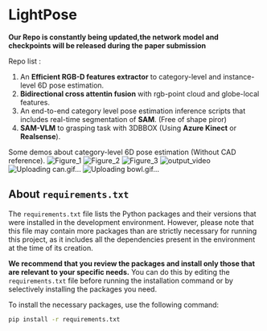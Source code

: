 # LightPose

**Our Repo is constantly being updated,the network model and checkpoints will be released during the paper submission**

Repo list : 

1. An **Efficient RGB-D features extractor** to category-level and instance-level 6D pose estimation.
2. **Bidirectional cross attentin fusion** with rgb-point cloud and globe-local features. 
3. An end-to-end category level pose estimation inference scripts that includes real-time segmentation of **SAM**. (Free of shape piror)
4. **SAM-VLM** to grasping task with 3DBBOX (Using **Azure Kinect** or **Realsense**).
   
Some demos about category-level 6D pose estimation (Without CAD reference).
![Figure_1](https://github.com/houph4/Efficient6D-SAM-VLM-to-Grasping-task/assets/90714020/a4f72f66-477e-43bf-aac8-8ebccfcee4e7)
![Figure_2](https://github.com/houph4/Efficient6D-SAM-VLM-to-Grasping-task/assets/90714020/a9ceaa92-3c4e-42ee-b5dd-bee74f6247b9)
![Figure_3](https://github.com/houph4/Efficient6D-SAM-VLM-to-Grasping-task/assets/90714020/574d96d4-51ae-4c38-b615-799dec31d0c7)
![output_video](https://github.com/houph4/Efficient6D-SAM-VLM-to-Grasping-task/assets/90714020/a6a887d7-95bc-4993-a1be-d33d1fde10dc)
![Uploading can.gif…]()
![Uploading bowl.gif…]()




## About `requirements.txt`

The `requirements.txt` file lists the Python packages and their versions that were installed in the development environment. However, please note that this file may contain more packages than are strictly necessary for running this project, as it includes all the dependencies present in the environment at the time of its creation.

**We recommend that you review the packages and install only those that are relevant to your specific needs.** You can do this by editing the `requirements.txt` file before running the installation command or by selectively installing the packages you need.

To install the necessary packages, use the following command:

```bash
pip install -r requirements.txt
